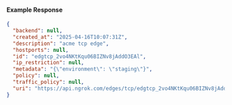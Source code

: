 <!-- Code generated for API Clients. DO NOT EDIT. -->
#### Example Response
```json
{
  "backend": null,
  "created_at": "2025-04-16T10:07:31Z",
  "description": "acme tcp edge",
  "hostports": null,
  "id": "edgtcp_2vo4NKtKqu06BIZNv8jAddO3EAl",
  "ip_restriction": null,
  "metadata": "{\"environment\": \"staging\"}",
  "policy": null,
  "traffic_policy": null,
  "uri": "https://api.ngrok.com/edges/tcp/edgtcp_2vo4NKtKqu06BIZNv8jAddO3EAl"
}
